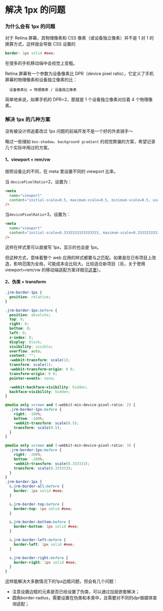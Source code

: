 # 解决 1px 的问题

### 为什么会有 1px 的问题

对于 Retina 屏幕，其物理像素和 CSS 像素（或设备独立像素）并不是 1 对 1 的换算方式，这样就会导致 CSS 设置的

```scss
border: 1px solid #eee;
```

在很多的手机移动端中会视觉上变粗。

Retina 屏幕有一个参数为设备像素比 DPR（device pixel ratio），它定义了手机屏幕的物理像素和设备独立像素的比：

```
  设备像素比 = 物理像素 / 设备独立像素
```

简单地来说，如果手机的 DPR=2，那就是 1 个设备独立像素对应着 4 个物理像素。

### 解决 1px 的几种方案

没有被设计师追着改过 1px 问题的前端开发不是一个好的外卖骑手～

略过一些储如 `box-shadow`、`background gradient` 的视觉欺骗的方案，希望记录几个实际中用过的方案。

#### 1、viewport + rem/vw

按照设备比的不同，在 meta 里设置不同的 viewport 比率。

当 `devicePixelRatio`=2，设置为：

```html
<meta
  name="viewport"
  content="initial-scale=0.5, maximum-scale=0.5, minimum-scale=0.5, user-scalable=no"
/>
```

当`devicePixelRatio`=3，设置为：

```html
<meta
  name="viewport"
  content="initial-scale=0.3333333333333333, maximum-scale=0.3333333333333333, minimum-scale=0.3333333333333333, user-scalable=no"
/>
```

这样在样式里可以直接写 1px，显示的也会是 1px。

但这种方式，意味着整个 web 应用的样式都要与之匹配。如果是在已有项目上改造，影响范围为全局，可能成本会比较大。比较适合新项目（另，关于使用 viewport+rem/vw 的移动端适配方案详细见[这里](./使用viewport+rem或vw的移动端适配方案.md)）。

#### 2、伪类 + transform

```scss
.jrm-border-1px {
  position: relative;
}

.jrm-border-1px:before {
  position: absolute;
  top: 0;
  right: 0;
  bottom: 0;
  left: 0;
  z-index: 0;
  display: block;
  visibility: visible;
  overflow: auto;
  content: "";
  -webkit-transform: scale(1);
  transform: scale(1);
  -webkit-transform-origin: 0 0;
  transform-origin: 0 0;
  pointer-events: none;

  -webkit-backface-visibility: hidden;
  backface-visibility: hidden;
}

@media only screen and (-webkit-min-device-pixel-ratio: 2) {
  .jrm-border-1px:before {
    right: -100%;
    bottom: -100%;
    -webkit-transform: scale(0.5);
    transform: scale(0.5);
  }
}

@media only screen and (-webkit-min-device-pixel-ratio: 3) {
  .jrm-border-1px:before {
    right: -200%;
    bottom: -200%;
    -webkit-transform: scale(0.333333);
    transform: scale(0.333333);
  }
}
.jrm-border-1px {
  &.jrm-border-all:before {
    border: 1px solid #eee;
  }

  &.jrm-border-top:before {
    border-top: 1px solid #eee;
  }

  &.jrm-border-bottom:before {
    border-bottom: 1px solid #eee;
  }

  &.jrm-border-left:before {
    border-left: 1px solid #eee;
  }

  &.jrm-border-right:before {
    border-right: 1px solid #eee;
  }
}
```

这样能解决大多数情况下的1px边框问题，但会有几个问题：

- 注意设置边框的元素是否已经设置了伪类，可以通过加层嵌套解决；
- 圆角border-radius，需要设置在伪类和本类中，且需要对不同的dpr做媒体查询适配；

